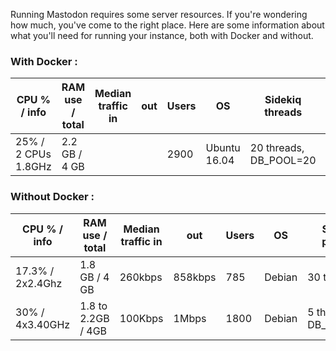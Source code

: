 Running Mastodon requires some server resources. If you're wondering how much, you've come to the right place.
Here are some information about what you'll need for running your instance, both with Docker and without.

### With Docker :

| CPU % / info | RAM use / total | Median traffic in | out | Users | OS | Sidekiq threads | puma params | Hosting provider | URL |
|-----|-----|-----------------------|-----|-------|----|-----------------|----------------|------------------|-----|
| 25% / 2 CPUs 1.8GHz | 2.2 GB / 4 GB | | | 2900 | Ubuntu 16.04 | 20 threads, DB_POOL=20 | WEB_CONCURRENCY=4, MAX_THREADS=8 | [Digital Ocean](https://www.digitalocean.com) | [mastodon.technology](https://mastodon.technllogy)

### Without Docker :

| CPU % / info | RAM  use / total | Median traffic in | out | Users | OS | Sidekiq params | puma params | Server model / Provider | URL |
|-----|-----|-----------------------|-----|-------|----|-----------------|----------------|------------------|-----|
| 17.3% / 2x2.4Ghz | 1.8 GB / 4 GB | 260kbps | 858kbps | 785 | Debian | 30 threads | ? | [vultr](https://Vultr.com) | [social.wxcafe.net](https://social.wxcafe.net) |
| 30% / 4x3.40GHz | 1.8 to 2.2GB / 4GB | 100Kbps | 1Mbps | 1800 | Debian | 5 threads, DB_POOL=10 | MAX_THREADS=5, WEB_CONCURRENCY=4 | [Dedibox LT 2014v2](https://documentation.online.net/fr/dedicated-server/offers/limited/server-dedibox-limited-edition-13816) | [oc.todon.fr](oc.todon.fr) |
